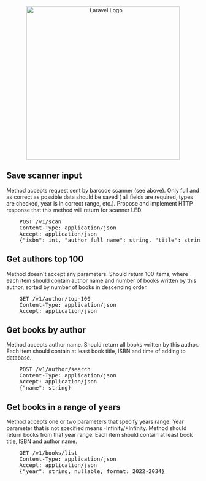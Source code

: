 <p align="center"><a href="https://laravel.com" target="_blank"><img src="https://raw.githubusercontent.com/laravel/art/master/logo-lockup/5%20SVG/2%20CMYK/1%20Full%20Color/laravel-logolockup-cmyk-red.svg" width="400" alt="Laravel Logo"></a></p>

## Save scanner input

Method accepts request sent by barcode scanner (see above). Only full and as correct as possible data should be saved (
all fields are required, types are checked, year is in correct range, etc.). Propose and implement HTTP response that
this method will return for scanner LED.
<pre>
    POST /v1/scan
    Content-Type: application/json
    Accept: application/json
    {"isbn": int, "author_full_name": string, "title": string, "year": int}
</pre>

## Get authors top 100

Method doesn't accept any parameters. Should return 100 items, where each item should contain author name and number of
books written by this author, sorted by number of books in descending order.
<pre>
    GET /v1/author/top-100
    Content-Type: application/json
    Accept: application/json
</pre>

## Get books by author

Method accepts author name. Should return all books written by this author. Each item should contain at least book
title, ISBN and time of adding to database.
<pre>
    POST /v1/author/search
    Content-Type: application/json
    Accept: application/json
    {"name": string}
</pre>

## Get books in a range of years
Method accepts one or two parameters that specify years range. Year parameter that is not  specified means -Infinity/+Infinity. Method should return books from that year range. Each  item should contain at least book title, ISBN and author name.
<pre>
    GET /v1/books/list
    Content-Type: application/json
    Accept: application/json
    {"year": string, nullable, format: 2022-2034}

</pre>

